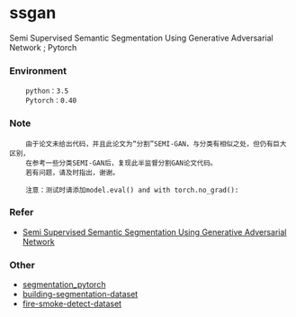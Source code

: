 # ssgan
Semi Supervised Semantic Segmentation Using Generative Adversarial Network ; Pytorch

### Environment
```
    python：3.5 
    Pytorch：0.40
```

### Note
```
    由于论文未给出代码，并且此论文为“分割”SEMI-GAN，与分类有相似之处，但仍有巨大区别，
    在参考一些分类SEMI-GAN后，复现此半监督分割GAN论文代码。
    若有问题，请及时指出，谢谢。
    
    注意：测试时请添加model.eval() and with torch.no_grad(): 
```

### Refer
+ [Semi Supervised Semantic Segmentation Using Generative Adversarial Network](https://arxiv.org/abs/1703.09695)

### Other
+ [segmentation_pytorch](https://github.com/gengyanlei/segmentation_pytorch)
+ [building-segmentation-dataset](https://github.com/gengyanlei/build_segmentation_dataset)
+ [fire-smoke-detect-dataset](https://github.com/gengyanlei/fire-detect-yolov4)
